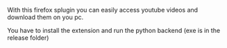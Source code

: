 With this firefox splugin you can easily access youtube videos and download them on you pc.

You have to install the extension and run the python backend (exe is in the release folder)
